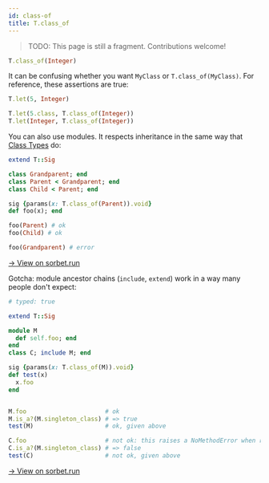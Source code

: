 ```yaml
---
id: class-of
title: T.class_of
---
```


> TODO: This page is still a fragment. Contributions welcome!

```ruby
T.class_of(Integer)
```

It can be confusing whether you want `MyClass` or `T.class_of(MyClass)`. For
reference, these assertions are true:

```ruby
T.let(5, Integer)

T.let(5.class, T.class_of(Integer))
T.let(Integer, T.class_of(Integer))
```

You can also use modules. It respects inheritance in the same way that
[Class Types](class-types.md) do:

```ruby
extend T::Sig

class Grandparent; end
class Parent < Grandparent; end
class Child < Parent; end

sig {params(x: T.class_of(Parent)).void}
def foo(x); end

foo(Parent) # ok
foo(Child) # ok

foo(Grandparent) # error
```

<a href="https://sorbet.run/#extend%20T%3A%3ASig%0A%0Aclass%20Grandparent%3B%20end%0Aclass%20Parent%20%3C%20Grandparent%3B%20end%0Aclass%20Child%20%3C%20Parent%3B%20end%0A%0Asig%20%7Bparams(x%3A%20T.class_of(Parent)).void%7D%0Adef%20foo(x)%3B%20end%0A%0A%0Afoo(Parent)%20%23%20ok%0Afoo(Child)%20%23%20ok%0A%0Afoo(Grandparent)%20%23%20error">
  → View on sorbet.run
</a>

Gotcha: module ancestor chains (`include`, `extend`) work in a way many people
don't expect:

```ruby
# typed: true

extend T::Sig

module M
  def self.foo; end
end
class C; include M; end

sig {params(x: T.class_of(M)).void}
def test(x)
  x.foo
end


M.foo                      # ok
M.is_a?(M.singleton_class) # => true
test(M)                    # ok, given above

C.foo                      # not ok: this raises a NoMethodError when run
C.is_a?(M.singleton_class) # => false
test(C)                    # not ok, given above
```

<a href="https://sorbet.run/#%23%20typed%3A%20true%0A%0Aextend%20T%3A%3ASig%0A%0Amodule%20M%0A%20%20def%20self.foo%3B%20end%0Aend%0Aclass%20C%3B%20include%20M%3B%20end%0A%0Asig%20%7Bparams(x%3A%20T.class_of(M)).void%7D%0Adef%20test(x)%0A%20%20x.foo%0Aend%0A%0A%0AM.foo%20%20%20%20%20%20%20%20%20%20%20%20%20%20%20%20%20%20%20%20%20%20%23%20ok%0AM.is_a%3F(M.singleton_class)%20%23%20%3D%3E%20true%0Atest(M)%20%20%20%20%20%20%20%20%20%20%20%20%20%20%20%20%20%20%20%20%23%20ok%2C%20given%20above%0A%0AC.foo%20%20%20%20%20%20%20%20%20%20%20%20%20%20%20%20%20%20%20%20%20%20%23%20not%20ok%3A%20this%20raises%20a%20NoMethodError%20when%20run%0AC.is_a%3F(M.singleton_class)%20%23%20%3D%3E%20false%0Atest(C)%20%20%20%20%20%20%20%20%20%20%20%20%20%20%20%20%20%20%20%20%23%20not%20ok%2C%20given%20above">
  → View on sorbet.run
</a>
